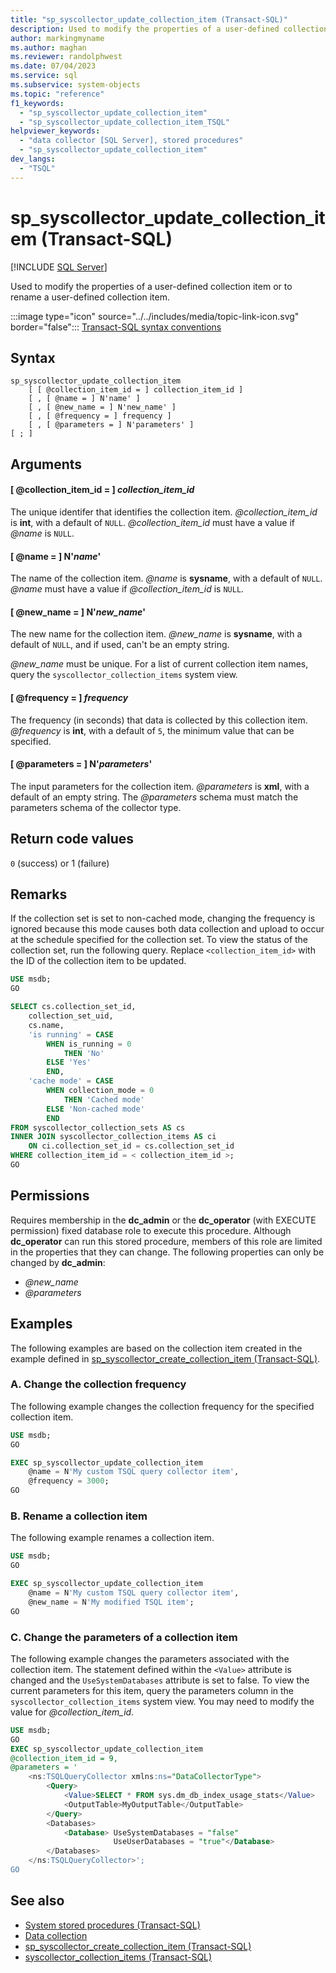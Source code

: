 ```yaml
---
title: "sp_syscollector_update_collection_item (Transact-SQL)"
description: Used to modify the properties of a user-defined collection item or to rename a user-defined collection item.
author: markingmyname
ms.author: maghan
ms.reviewer: randolphwest
ms.date: 07/04/2023
ms.service: sql
ms.subservice: system-objects
ms.topic: "reference"
f1_keywords:
  - "sp_syscollector_update_collection_item"
  - "sp_syscollector_update_collection_item_TSQL"
helpviewer_keywords:
  - "data collector [SQL Server], stored procedures"
  - "sp_syscollector_update_collection_item"
dev_langs:
  - "TSQL"
---
```

# sp_syscollector_update_collection_item (Transact-SQL)

[!INCLUDE [SQL Server](../../includes/applies-to-version/sqlserver.md)]

Used to modify the properties of a user-defined collection item or to rename a user-defined collection item.

:::image type="icon" source="../../includes/media/topic-link-icon.svg" border="false"::: [Transact-SQL syntax conventions](../../t-sql/language-elements/transact-sql-syntax-conventions-transact-sql.md)

## Syntax

```syntaxsql
sp_syscollector_update_collection_item
    [ [ @collection_item_id = ] collection_item_id ]
    [ , [ @name = ] N'name' ]
    [ , [ @new_name = ] N'new_name' ]
    [ , [ @frequency = ] frequency ]
    [ , [ @parameters = ] N'parameters' ]
[ ; ]
```

## Arguments

#### [ @collection_item_id = ] *collection_item_id*

The unique identifer that identifies the collection item. *@collection_item_id* is **int**, with a default of `NULL`. *@collection_item_id* must have a value if *@name* is `NULL`.

#### [ @name = ] N'*name*'

The name of the collection item. *@name* is **sysname**, with a default of `NULL`. *@name* must have a value if *@collection_item_id* is `NULL`.

#### [ @new_name = ] N'*new_name*'

The new name for the collection item. *@new_name* is **sysname**, with a default of `NULL`, and if used, can't be an empty string.

*@new_name* must be unique. For a list of current collection item names, query the `syscollector_collection_items` system view.

#### [ @frequency = ] *frequency*

The frequency (in seconds) that data is collected by this collection item. *@frequency* is **int**, with a default of `5`, the minimum value that can be specified.

#### [ @parameters = ] N'*parameters*'

The input parameters for the collection item. *@parameters* is **xml**, with a default of an empty string. The *@parameters* schema must match the parameters schema of the collector type.

## Return code values

`0` (success) or 1 (failure)

## Remarks

If the collection set is set to non-cached mode, changing the frequency is ignored because this mode causes both data collection and upload to occur at the schedule specified for the collection set. To view the status of the collection set, run the following query. Replace `<collection_item_id>` with the ID of the collection item to be updated.

```sql
USE msdb;
GO

SELECT cs.collection_set_id,
    collection_set_uid,
    cs.name,
    'is running' = CASE 
        WHEN is_running = 0
            THEN 'No'
        ELSE 'Yes'
        END,
    'cache mode' = CASE 
        WHEN collection_mode = 0
            THEN 'Cached mode'
        ELSE 'Non-cached mode'
        END
FROM syscollector_collection_sets AS cs
INNER JOIN syscollector_collection_items AS ci
    ON ci.collection_set_id = cs.collection_set_id
WHERE collection_item_id = < collection_item_id >;
GO
```

## Permissions

Requires membership in the **dc_admin** or the **dc_operator** (with EXECUTE permission) fixed database role to execute this procedure. Although **dc_operator** can run this stored procedure, members of this role are limited in the properties that they can change. The following properties can only be changed by **dc_admin**:

- *@new_name*
- *@parameters*

## Examples

The following examples are based on the collection item created in the example defined in [sp_syscollector_create_collection_item (Transact-SQL)](sp-syscollector-create-collection-item-transact-sql.md).

### A. Change the collection frequency

The following example changes the collection frequency for the specified collection item.

```sql
USE msdb;
GO

EXEC sp_syscollector_update_collection_item
    @name = N'My custom TSQL query collector item',
    @frequency = 3000;
GO
```

### B. Rename a collection item

The following example renames a collection item.

```sql
USE msdb;
GO

EXEC sp_syscollector_update_collection_item
    @name = N'My custom TSQL query collector item',
    @new_name = N'My modified TSQL item';
GO
```

### C. Change the parameters of a collection item

The following example changes the parameters associated with the collection item. The statement defined within the `<Value>` attribute is changed and the `UseSystemDatabases` attribute is set to false. To view the current parameters for this item, query the parameters column in the `syscollector_collection_items` system view. You may need to modify the value for *@collection_item_id*.

```sql
USE msdb;
GO
EXEC sp_syscollector_update_collection_item
@collection_item_id = 9,
@parameters = '
    <ns:TSQLQueryCollector xmlns:ns="DataCollectorType">
        <Query>
            <Value>SELECT * FROM sys.dm_db_index_usage_stats</Value>
            <OutputTable>MyOutputTable</OutputTable>
        </Query>
        <Databases>
            <Database> UseSystemDatabases = "false"
                       UseUserDatabases = "true"</Database>
        </Databases>
    </ns:TSQLQueryCollector>';
GO
```

## See also

- [System stored procedures (Transact-SQL)](system-stored-procedures-transact-sql.md)
- [Data collection](../data-collection/data-collection.md)
- [sp_syscollector_create_collection_item (Transact-SQL)](sp-syscollector-create-collection-item-transact-sql.md)
- [syscollector_collection_items (Transact-SQL)](../system-catalog-views/syscollector-collection-items-transact-sql.md)
